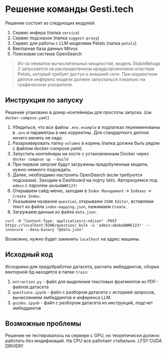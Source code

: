 # Решение команды Gesti.tech

Решение состоит из следующих модулей:
1. Сервис инфера (папка `service`)
1. Сервис подсказок (папка `suggest-proxy`)
1. Сервис для работы с LLM моделями Petals (папка `petals`)
1. Векторная база данных Milvus
1. Поисковая система OpenSearch

> Из-за нехватки вычислительных мощностей, модель StableBeluga 2 запускается на распределенном краудсорсинговом кластере Petals, который требует доступ к внешней сети. При корректном деплое инференс модели должен запускаться локально на графическом ускорителе.

## Инструкция по запуску

Решение упаковано в докер-контейнеры для простоты запуска. (см. `docker-compose.yaml`)

1. Убедиться, что все файлы `.env.example` в подпапках переименованы в `.env` и параметры в них корректны. Для стандартного деплоя ничего менять не надо.
1. Разархивировать папку `volumes` в корень (папка должна быть рядом с файлом docker-compose.yaml)
1. Запустить контейнеры на хосте с установленным Docker через `docker compose up --build`
1. При первом запуске будут загружены предобученные модели, нужно немного подождать.
1. Далее, необходимо настроить OpenSearch (если требуются подсказки). Заходим в Dashboard на порту `5601`. Авторизуемся под `admin` с паролем `abobaQW#E123!`
1. Открываем сайд-меню, заходим в `Index Management` -> `Indexes` -> `Create Index`.
1. Указываем название `question`, открываем `JSON Editor`, вставляем текст из файла `index-mapping.json`, нажимаем `Create`.
1. Загружаем данные из файла `data.json`:
```shell
curl -H "Content-Type: application/x-ndjson" -POST https://localhost:9200/question/_bulk -u 'admin:abobaQW#E123!' --insecure --data-binary "@data.json"
```

Возможно, нужно будет заменить `localhost` на адрес машины.

## Исходный код

Исходники для предобработки датасета, расчета эмбеддингов, сборки векторной бд находятся в папке `train`:

1. `extraction.py` - файл для выделения текстовых фрагментов из PDF-файлов датасета
1. `questions.ipynb` - файл с разбором датасета с историей запросов, вычислением эмбеддингов и инференса LLM.
1. `guides.ipynb` - файл с разбором датасета из инструкций, подсчет эмбеддингов

## Возможные проблемы

Решение не тестировалось на сервере с GPU, но теоретически должно работать без модификаций. На CPU все работает стабильно.
LFS!!
CUDA DRIVER!!